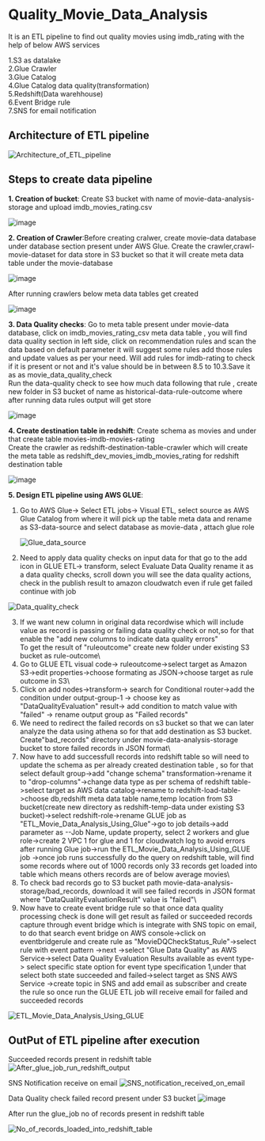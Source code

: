 
# Quality_Movie_Data_Analysis

It is an ETL pipeline to find out quality movies using imdb_rating with the help of below AWS services

1.S3 as datalake\
2.Glue Crawler\
3.Glue Catalog\
4.Glue Catalog data quality(transformation)\
5.Redshift(Data warehhouse)\
6.Event Bridge rule\
7.SNS for email notification


## Architecture of ETL pipeline

![Architecture_of_ETL_pipeline](https://github.com/pritishete/Quality_Movie_Data_Analysis/assets/57429486/1aead0fe-9ec3-416c-b611-5918994e2c7d)



## Steps to create data pipeline

**1. Creation of bucket**: Create S3 bucket with name of movie-data-analysis-storage  and upload imdb_movies_rating.csv

![image](https://github.com/pritishete/Quality_Movie_Data_Analysis/assets/57429486/00f54767-4119-45b4-8ee0-2e8301d709d1)


**2. Creation of Crawler**:Before creating cralwer, create movie-data database under database section present under AWS Glue. Create the crawler,crawl-movie-dataset for data store in S3 bucket so that it will create meta data table under the movie-database

![image](https://github.com/pritishete/Quality_Movie_Data_Analysis/assets/57429486/dc94aadb-d9da-4530-8a21-63e52645e574)

After running crawlers  below meta data tables get created

![image](https://github.com/pritishete/Quality_Movie_Data_Analysis/assets/57429486/0bc8f29e-ab53-4ceb-9efa-950f0575b622)


**3. Data Quality checks**: Go to meta table present under movie-data database, click on imdb_movies_rating_csv meta data table , you will find data quality section in left side, click on recommendation rules and scan the data based on default parameter it will suggest some rules add those rules and update values as per your need. Will add rules  for imdb-rating to check if it is present or not and it's value should be in between 8.5 to 10.3.Save it as as movie_data_quality_check\
Run the data-quality check to see how much data following that rule , create new folder in S3 bucket of name as historical-data-rule-outcome where after running data rules output will get store

![image](https://github.com/pritishete/Quality_Movie_Data_Analysis/assets/57429486/6453fbfd-5daa-41b8-8a61-664f003c322c)


**4. Create destination table in redshift**: Create schema as movies and under that create table movies-imdb-movies-rating\
Create the crawler as redshift-destination-table-crawler which will create the meta table as redshift_dev_movies_imdb_movies_rating for redshift destination table

![image](https://github.com/pritishete/Quality_Movie_Data_Analysis/assets/57429486/2b57b5fc-8cc1-4036-a975-104b6ad73b0c)


**5. Design ETL pipeline using AWS GLUE**:
1. Go to AWS Glue-> Select ETL jobs-> Visual ETL, select source as AWS Glue Catalog from where it will pick up the table meta data and rename as S3-data-source and select database as movie-data , attach glue role
   
   ![Glue_data_source](https://github.com/pritishete/Quality_Movie_Data_Analysis/assets/57429486/e9389773-7180-4ed4-922c-0b27d7a572d5)

2. Need to apply data quality checks on input data for that go to the add icon  in GLUE ETL-> transform, 
select Evaluate Data Quality rename it as a data quality checks, scroll down you will see the data quality actions, check in the publish result to amazon cloudwatch even if rule get failed continue with job

![Data_quality_check](https://github.com/pritishete/Quality_Movie_Data_Analysis/assets/57429486/c4cb39a8-fc2d-4eb8-8676-58f7c449dfff)

3. If we want new column in original data recordwise which will include  value as record is passing or failing data quality check or not,so for that enable the "add new columns to indicate data quality errors"\
To get the result of "ruleoutcome" create new folder under existing S3 bucket as rule-outcome\
4. Go to GLUE ETL visual code-> ruleoutcome->select target as Amazon S3->edit properties->choose formating  as JSON->choose target as rule outcome in S3\
5. Click on add nodes->transform-> search for Conditional router->add the condition under output-group-1 -> choose key as "DataQualityEvaluation" result-> add condition to match value with "failed" -> rename output group as "Failed records"
6. We need to redirect the failed records on s3 bucket
so that we can later analyze the data using athena so for that add destination as S3 bucket.\
Create"bad_records" directory under  movie-data-analysis-storage bucket to store failed records in JSON format\
7. Now have to add successfull records into redshift table so will need to update the schema as per already created destination table , so for that select default group->add "change schema" transformation->rename it to "drop-columns"->change data type as per schema of redshift table->select target as AWS data catalog->rename to redshift-load-table->choose db,redshift meta data table name,temp location from S3 bucket(create new directory as redshift-temp-data under existing S3 bucket)->select redshift-role->rename GLUE job as "ETL_Movie_Data_Analysis_Using_Glue"->go to 
job details->add parameter as --Job Name, update property, select 2 workers and glue role->create 2 VPC 1 for glue and 1 for cloudwatch log to avoid errors after running Glue job->run the ETL_Movie_Data_Analysis_Using_GLUE job ->once job runs successfully do the query on redshift table, will find some records where out of 1000 records only 33 records get loaded into table which means others records are of below average movies\
8. To check bad records go to S3 bucket path movie-data-analysis-storage/bad_records, download it will see failed records in JSON format where "DataQualityEvaluationResult" value is "failed"\
9. Now have to create event bridge rule so that once data quality processing check is done will get result as failed or succeeded records  capture through event bridge which is integrate with SNS topic on email, to do that search event bridge on AWS console->click on eventbridgerule and create rule as "MovieDQCheckStatus_Rule"->select rule with event pattern ->next ->select "Glue Data Quality" as AWS Service->select Data Quality Evaluation Results available as event type-> select specific state option for event type specification 1,under that select both state succeeded and failed->select 
target as SNS AWS Service ->create topic in SNS and add email as subscriber and create the rule so once run the GLUE ETL job will receive email for failed and succeeded records

![ETL_Movie_Data_Analysis_Using_GLUE](https://github.com/pritishete/Quality_Movie_Data_Analysis/assets/57429486/878079cc-4ecd-4237-a805-774480003f16)



## OutPut of ETL pipeline after execution


Succeeded records present in redshift table 
![After_glue_job_run_redshift_output](https://github.com/pritishete/Quality_Movie_Data_Analysis/assets/57429486/75179559-fc4e-43b9-901b-d791d448b9af)

SNS Notification receive on email
![SNS_notification_received_on_email](https://github.com/pritishete/Quality_Movie_Data_Analysis/assets/57429486/bee4f1e6-2830-4aa8-aa68-16db53b2df45)

Data Quality check failed record present under S3 bucket
![image](https://github.com/pritishete/Quality_Movie_Data_Analysis/assets/57429486/043d4e04-b011-4231-bf8f-6afcf431fb22)

After run the glue_job no of records present in redshift table

![No_of_records_loaded_into_redshift_table](https://github.com/pritishete/Quality_Movie_Data_Analysis/assets/57429486/ab220108-3363-4ed1-8592-0f3e787e48b6)



































































    








